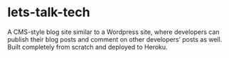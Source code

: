 # lets-talk-tech
A CMS-style blog site similar to a Wordpress site, where developers can publish their blog posts and comment on other developers’ posts as well. Built completely from scratch and deployed to Heroku.
